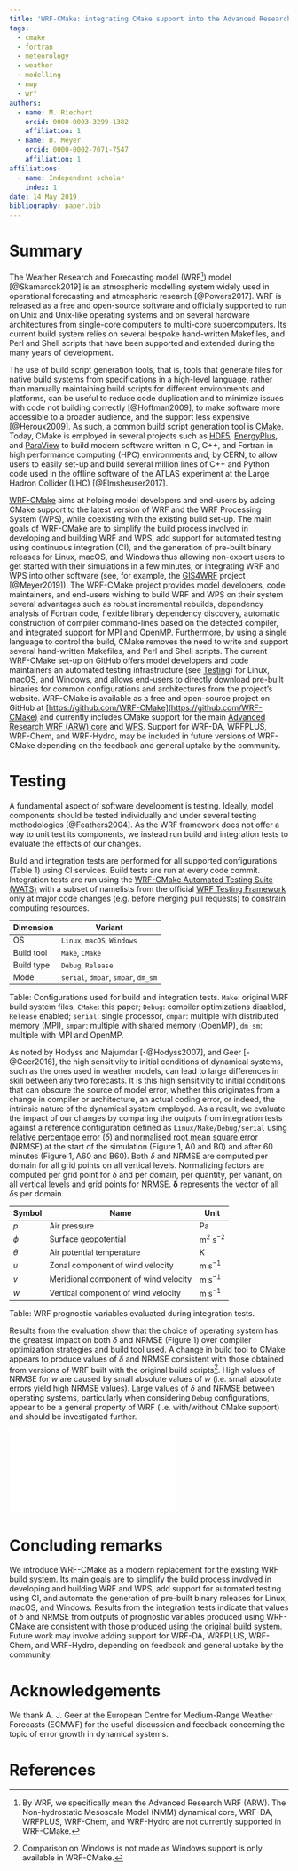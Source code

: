 ```yaml
---
title: 'WRF-CMake: integrating CMake support into the Advanced Research WRF (ARW) modelling system'
tags:
  - cmake
  - fortran
  - meteorology
  - weather
  - modelling
  - nwp
  - wrf
authors:
  - name: M. Riechert
    orcid: 0000-0003-3299-1382
    affiliation: 1
  - name: D. Meyer
    orcid: 0000-0002-7071-7547
    affiliation: 1
affiliations:
  - name: Independent scholar
    index: 1
date: 14 May 2019
bibliography: paper.bib
---
```



# Summary

The Weather Research and Forecasting model (WRF[^1]) model [@Skamarock2019] is an atmospheric modelling system widely used in operational forecasting and atmospheric research [@Powers2017]. WRF is released as a free and open-source software and officially supported to run on Unix and Unix-like operating systems and on several hardware architectures from single-core computers to multi-core supercomputers. Its current build system relies on several bespoke hand-written Makefiles, and Perl and Shell scripts that have been supported and extended during the many years of development.

The use of build script generation tools, that is, tools that generate files for native build systems from specifications in a high-level language, rather than manually maintaining build scripts for different environments and platforms, can be useful to reduce code duplication and to minimize issues with code not building correctly [@Hoffman2009], to make software more accessible to a broader audience, and the support less expensive [@Heroux2009]. As such, a common build script generation tool is [CMake](https://cmake.org/). Today, CMake is employed in several projects such as [HDF5](https://www.hdfgroup.org/), [EnergyPlus](https://energyplus.net/), and [ParaView](https://www.paraview.org/) to build modern software written in C, C++, and Fortran in high performance computing (HPC) environments and, by CERN, to allow users to easily set-up and build several million lines of C++ and Python code used in the offline software of the ATLAS experiment at the Large Hadron Collider (LHC) [@Elmsheuser2017].

[WRF-CMake](https://github.com/WRF-CMake/WRF) aims at helping model developers and end-users by adding CMake support to the latest version of WRF and the WRF Processing System (WPS), while coexisting with the existing build set-up. The main goals of WRF-CMake are to simplify the build process involved in developing and building WRF and WPS, add support for automated testing using continuous integration (CI), and the generation of pre-built binary releases for Linux, macOS, and Windows thus allowing non-expert users to get started with their simulations in a few minutes, or integrating WRF and WPS into other software (see, for example, the [GIS4WRF](https://github.com/GIS4WRF/gis4wrf) project [@Meyer2019]).
The WRF-CMake project provides model developers, code maintainers, and end-users wishing to build WRF and WPS on their system several advantages such as robust incremental rebuilds, dependency analysis of Fortran code, flexible library dependency discovery, automatic construction of compiler command-lines based on the detected compiler, and integrated support for MPI and OpenMP. Furthermore, by using a single language to control the build, CMake removes the need to write and support several hand-written Makefiles, and Perl and Shell scripts. The current WRF-CMake set-up on GitHub offers model developers and code maintainers an automated testing infrastructure (see [Testing](#testing)) for Linux, macOS, and Windows, and allows end-users to directly download pre-built binaries for common configurations and architectures from the project’s website.
WRF-CMake is available as a free and open-source project on GitHub at [https://github.com/WRF-CMake](https://github.com/WRF-CMake) and currently includes CMake support for the main [Advanced Research WRF (ARW) core](https://github.com/WRF-CMake/WRF) and [WPS](https://github.com/WRF-CMake/WPS). Support for WRF-DA, WRFPLUS, WRF-Chem, and WRF-Hydro, may be included in future versions of WRF-CMake depending on the feedback and general uptake by the community.


# Testing

A fundamental aspect of software development is testing. Ideally, model components should be tested individually and under several testing methodologies [@Feathers2004]. As the WRF framework does not offer a way to unit test its components, we instead run build and integration tests to evaluate the effects of our changes.

Build and integration tests are performed for all supported configurations (Table 1) using CI services. Build tests are run at every code commit. Integration tests are run using the [WRF-CMake Automated Testing Suite (WATS)](https://github.com/WRF-CMake/wats) with a subset of namelists from the official [WRF Testing Framework](https://github.com/wrf-model/WTF) only at major code changes (e.g. before merging pull requests) to constrain computing resources.

| Dimension  | Variant                             |
| ---------- | ----------------------------------- |
| OS         | `Linux`, `macOS`, `Windows`         |
| Build tool | `Make`, `CMake`                     |
| Build type | `Debug`, `Release`                  |
| Mode       | `serial`, `dmpar`, `smpar`, `dm_sm` |


Table: Configurations used for build and integration tests. `Make`: original WRF build system files, `CMake`: this paper; `Debug`: compiler optimizations disabled, `Release` enabled; `serial`: single processor, `dmpar`: multiple with distributed memory (MPI), `smpar`: multiple with shared memory (OpenMP), `dm_sm`: multiple with MPI and OpenMP.

As noted by Hodyss and Majumdar [-@Hodyss2007], and Geer [-@Geer2016], the high sensitivity to initial conditions of dynamical systems, such as the ones used in weather models, can lead to large differences in skill between any two forecasts. It is this high sensitivity to initial conditions that can obscure the source of model error, whether this originates from a change in compiler or architecture, an actual coding error, or indeed, the intrinsic nature of the dynamical system employed. As a result, we evaluate the impact of our changes by comparing the outputs from integration tests against a reference configuration defined as `Linux/Make/Debug/serial` using [relative percentage error](https://en.wikipedia.org/w/index.php?title=Approximation_error&oldid=878331002#Formal_Definition) ($\delta$) and [normalised root mean square error](https://en.wikipedia.org/w/index.php?title=Root-mean-square_deviation&oldid=893196204#Normalized_root-mean-square_deviation) (NRMSE) at the start of the simulation (Figure 1, A0 and B0) and after 60 minutes (Figure 1, A60 and B60). Both $\delta$ and NRMSE are computed per domain for all grid points on all vertical levels. Normalizing factors are computed per grid point for $\delta$ and per domain, per quantity, per variant, on all vertical levels and grid points for NRMSE. $\boldsymbol{\delta}$ represents the vector of all $\delta$s per domain.


| Symbol   | Name                                  | Unit                   |
| -------- | ------------------------------------- | ---------------------- |
| $p$      | Air pressure                          | $\mathsf{Pa}$          |
| $\phi$   | Surface geopotential                  | $\mathsf{m^2\ s^{-2}}$ |
| $\theta$ | Air potential temperature             | $\mathsf{K}$           |
| $u$      | Zonal component of wind velocity      | $\mathsf{m\ s^{-1}}$   |
| $v$      | Meridional component of wind velocity | $\mathsf{m\ s^{-1}}$   |
| $w$      | Vertical component of wind velocity   | $\mathsf{m\ s^{-1}}$   |

Table: WRF prognostic variables evaluated during integration tests.


Results from the evaluation show that the choice of operating system has the greatest impact on both $\delta$ and NRMSE (Figure 1) over compiler optimization strategies and build tool used. A change in build tool to CMake appears to produce values of $\delta$ and NRMSE consistent with those obtained from versions of WRF built with the original build scripts[^2]. High values of NRMSE for $w$ are caused by small absolute values of $w$ (i.e. small absolute errors yield high NRMSE values). Large values of $\delta$ and NRMSE between operating systems, particularly when considering `Debug` configurations, appear to be a general property of WRF (i.e. with/without CMake support) and should be investigated further.


![`A`: extended box plots of relative percentage errors ($\boldsymbol{\delta}$) against the reference configuration (`Linux/Make/Debug/serial`) for the domain with highest errors only (domain 2). `B`: normalised root mean-square error (NRMSE). 0 and 60 show the number of minutes elapsed since the start of the simulation. Extended boxplots show minimum, maximum, median, and percentiles at [99.9, 99, 75, 25, 5, 1, 0.1].](wrf-cmake-stats-plots.pdf)


# Concluding remarks

We introduce WRF-CMake as a modern replacement for the existing WRF build system. Its main goals are to simplify the build process involved in developing and building WRF and WPS, add support for automated testing using CI, and automate the generation of pre-built binary releases for Linux, macOS, and Windows. Results from the integration tests indicate that values of $\delta$ and NRMSE from outputs of prognostic variables produced using WRF-CMake are consistent with those produced using the original build system. Future work may involve adding support for WRF-DA, WRFPLUS, WRF-Chem, and WRF-Hydro, depending on feedback and general uptake by the community.


# Acknowledgements

We thank A. J. Geer at the European Centre for Medium-Range Weather Forecasts (ECMWF) for the useful discussion and feedback concerning the topic of error growth in dynamical systems.


# References


[^1]: By WRF, we specifically mean the Advanced Research WRF (ARW). The Non-hydrostatic Mesoscale Model (NMM) dynamical core, WRF-DA, WRFPLUS, WRF-Chem, and WRF-Hydro are not currently supported in WRF-CMake.

[^2]: Comparison on Windows is not made as Windows support is only available in WRF-CMake.